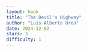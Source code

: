 ```yaml
---
layout: book
title: "The Devil's Highway"
author: "Luis Alberto Urea"
date: 2024-12-02
stars: 3
difficulty: 1
---
```

